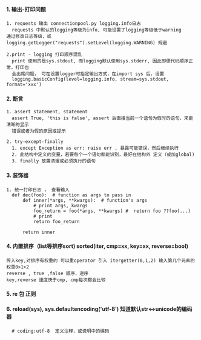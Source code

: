 #### 1.  输出-打印问题
    1. requests 输出 connectionpool.py logging.info日志
      requests 中默认的logging等级为info, 可能设置了logging等级低于warning
    通过修改日志等级，或 logging.getLogger("requests").setLevel(logging.WARNING) 规避

    2.print - logging 打印顺序混乱
      print 使用的是sys.stdout, 而logging默认使用sys.stderr, 因此即便代码顺序正常，打印也
      会出席问题， 可在设置logger时指定输出方式，在import sys 后，设置
      logging.basicConfig(level=logging.info, stream=sys.stdout, format='xxx')

#### 2. 断言
    1. assert statement, statement
      assert True, 'this is false', assert 后面接当前一个语句为假时的语句，来更清晰的显示
      错误或者为假的原因或提示

    2. try-except-finally
      1. except Exception as err: raise err , 暴露可能错误，然后继续执行
      2. 此结构中定义的变量，若要每个一个语句都能识别，最好在结构外 定义（或加global)
      3. finally 放置清理或必须执行的语句

#### 3. 装饰器
    1. 统一打印日志 ， 查看输入
      def dec(foo):  # function as args to pass in
          def inner(*args, **kwargs):  # function's args
              # print args, kwargs
              foo_return = foo(*args, **kwargs) #  return foo ??foo(...)
              # print
              return foo_return

          return inner


#### 4. 内置排序（list等排序sort) sorted(iter, cmp=xx, key=xx, reverse=bool)
    传入key,对排序有权重的 可以重operator 引入 itergetter(0,1,2) 输入第几个元素的权重0>1>2
    reverse , true ,false 顺序，逆序
    key,reverse 速度快于cmp, cmp每次都会比较

#### 5. re 包 正则


#### 6. reload(sys), sys.defaultencoding('utf-8') 知道默认str<->unicode的编码器
      # coding:utf-8  定义注释，或说明中的编码
